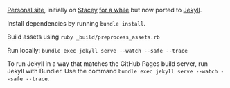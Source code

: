 [Personal site][1], initially on [Stacey][2] [for a while][4] but now ported to
[Jekyll][5].

Install dependencies by running `bundle install`.

Build assets using `ruby _build/preprocess_assets.rb`

Run locally: `bundle exec jekyll serve --watch --safe --trace`

To run Jekyll in a way that matches the GitHub Pages build server, run Jekyll
with Bundler. Use the command `bundle exec jekyll serve --watch --safe --trace`.

[1]: http://kingori.co
[2]: http://staceyapp.com/
[3]: http://feeds.feedburner.com/kingorico
[4]: https://github.com/itsmrwave/kingori.co/tree/on-stacey
[5]: http://jekyllrb.com/
